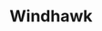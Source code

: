 ---
title: Windhawk
summary: A collection of mods for Windhawk
nav_order: 4
permalink: /windhawk
---